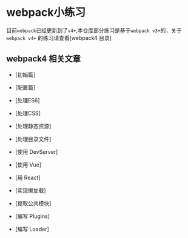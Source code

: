 
# webpack小练习


目前`webpack`已经更新到了`v4+`,本仓库部分练习是基于`webpack v3+`的，关于`webpack v4+` 的练习请查看[webpack4 目录]


## webpack4 相关文章

- [初始篇]

- [配置篇]

- [处理ES6]

- [处理CSS]

- [处理静态资源]

- [处理目录文件]

- [使用 DevServer]

- [使用 Vue]

- [用 React]

- [实现懒加载]

- [提取公共模块]

- [编写 Plugins]

- [编写 Loader]
